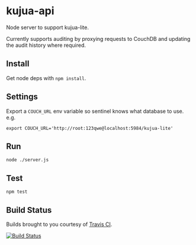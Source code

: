 # kujua-api

Node server to support kujua-lite.

Currently supports auditing by proxying requests to CouchDB and updating the audit history where required.

## Install

Get node deps with  `npm install`.

## Settings

Export a `COUCH_URL` env variable so sentinel knows what database to use. e.g.

```export COUCH_URL='http://root:123qwe@localhost:5984/kujua-lite'```

## Run

`node ./server.js`

## Test

`npm test`

## Build Status

Builds brought to you courtesy of [Travis CI](https://travis-ci.org/medic/kujua-api).

[![Build Status](https://travis-ci.org/medic/kujua-api.png?branch=master)](https://travis-ci.org/medic/kujua-api/branches)